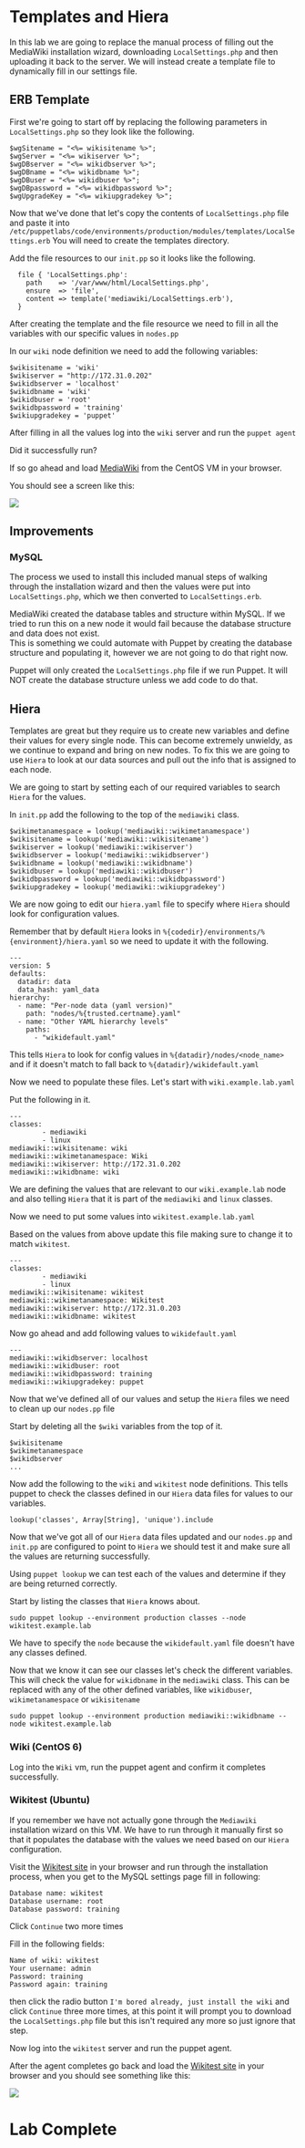 # Templates and Hiera
In this lab we are going to replace the manual process of filling out the MediaWiki installation wizard, downloading `LocalSettings.php` and then uploading it back to the server.  We will instead create a template file to dynamically fill in our settings file. 

## ERB Template
First we're going to start off by replacing the following parameters in `LocalSettings.php` so they look like the following. 
```
$wgSitename = "<%= wikisitename %>";
$wgServer = "<%= wikiserver %>";
$wgDBserver = "<%= wikidbserver %>";
$wgDBname = "<%= wikidbname %>";
$wgDBuser = "<%= wikidbuser %>";
$wgDBpassword = "<%= wikidbpassword %>";
$wgUpgradeKey = "<%= wikiupgradekey %>";
```

Now that we've done that let's copy the contents of `LocalSettings.php` file and paste it into `/etc/puppetlabs/code/environments/production/modules/templates/LocalSettings.erb`
You will need to create the templates directory. 


Add the file resources to our `init.pp` so it looks like the following. 
```
  file { 'LocalSettings.php':
    path    => '/var/www/html/LocalSettings.php',
    ensure  => 'file',
    content => template('mediawiki/LocalSettings.erb'),
  }
```


After creating the template and the file resource we need to fill in all the variables with our specific values in `nodes.pp`

In our `wiki` node definition we need to add the following variables:
```
$wikisitename = 'wiki'
$wikiserver = "http://172.31.0.202"
$wikidbserver = 'localhost'
$wikidbname = 'wiki'
$wikidbuser = 'root'
$wikidbpassword = 'training'
$wikiupgradekey = 'puppet'
```

After filling in all the values log into the `wiki` server and run the `puppet agent`

Did it successfully run? 

If so go ahead and load [MediaWiki](http://172.31.0.202) from the CentOS VM in your browser. 

You should see a screen like this: 

![](index/01824572-8EF7-4C2A-9F81-E4BAE1ACE18A.png)

## Improvements
### MySQL 
The process we used to install this included manual steps of walking through the installation wizard and then the values were put into `LocalSettings.php`, which we then converted to `LocalSettings.erb`. 

MediaWiki created the database tables and structure within MySQL. If we tried to run this on a new node it would fail because the database structure and data does not exist.   
This is something we could automate with Puppet by creating the database structure and populating it, however we are not going to do that right now. 

Puppet will only created the `LocalSettings.php` file if we run Puppet. It will NOT create the database structure unless we add code to do that. 

## Hiera
Templates are great but they require us to create new variables and define their values for every single node.  This can become extremely unwieldy, as we continue to expand and bring on new nodes.  To fix this we are going to use `Hiera` to look at our data sources and pull out the info that is assigned to each node. 

We are going to start by setting each of our required variables to search `Hiera` for the values. 

In `init.pp` add the following to the top of the  `mediawiki` class.
```
$wikimetanamespace = lookup('mediawiki::wikimetanamespace')
$wikisitename = lookup('mediawiki::wikisitename')
$wikiserver = lookup('mediawiki::wikiserver')
$wikidbserver = lookup('mediawiki::wikidbserver')
$wikidbname = lookup('mediawiki::wikidbname')
$wikidbuser = lookup('mediawiki::wikidbuser')
$wikidbpassword = lookup('mediawiki::wikidbpassword')
$wikiupgradekey = lookup('mediawiki::wikiupgradekey')
```

We are now going to edit our `hiera.yaml` file to specify where `Hiera` should look for configuration values. 

Remember that by default `Hiera` looks in `%{codedir}/environments/%{environment}/hiera.yaml` so we need to update it with the following. 
```
---
version: 5
defaults:
  datadir: data
  data_hash: yaml_data
hierarchy:
  - name: "Per-node data (yaml version)"
    path: "nodes/%{trusted.certname}.yaml"
  - name: "Other YAML hierarchy levels"
    paths:
      - "wikidefault.yaml"
```

This tells `Hiera` to look for config values in `%{datadir}/nodes/<node_name>` and if it doesn't match to fall back to `%{datadir}/wikidefault.yaml`

Now we need to populate these files.   Let's start with `wiki.example.lab.yaml` 

Put the following in it. 
```
---
classes:
        - mediawiki
        - linux
mediawiki::wikisitename: wiki
mediawiki::wikimetanamespace: Wiki
mediawiki::wikiserver: http://172.31.0.202
mediawiki::wikidbname: wiki
```

We are defining the values that are relevant to our `wiki.example.lab` node and also telling `Hiera` that it is part of the `mediawiki` and `linux` classes. 

Now we need to put some values into `wikitest.example.lab.yaml`

Based on the values from above update this file making sure to change it to match `wikitest`. 



```
---
classes:
        - mediawiki
        - linux
mediawiki::wikisitename: wikitest
mediawiki::wikimetanamespace: Wikitest
mediawiki::wikiserver: http://172.31.0.203
mediawiki::wikidbname: wikitest

```

Now go ahead and add following values to `wikidefault.yaml`
```
---
mediawiki::wikidbserver: localhost
mediawiki::wikidbuser: root
mediawiki::wikidbpassword: training
mediawiki::wikiupgradekey: puppet
```

Now that we've defined all of our values and setup the `Hiera` files we need to clean up our `nodes.pp` file

Start by deleting all the `$wiki` variables from the top of it. 
```
$wikisitename
$wikimetanamespace
$wikidbserver
...
```

Now add the following to the `wiki` and `wikitest` node definitions. 
This tells puppet to check the classes defined in our `Hiera` data files for values to our variables. 
```
lookup('classes', Array[String], 'unique').include
```



Now that we've got all of our `Hiera` data files updated and our `nodes.pp` and `init.pp` are configured to point to `Hiera`  we should test it and make sure all the values are returning successfully. 

Using `puppet lookup`  we can test each of the values and determine if they are being returned correctly. 

Start by listing the classes that `Hiera` knows about. 
```
sudo puppet lookup --environment production classes --node wikitest.example.lab
``` 

We have to specify the `node` because the `wikidefault.yaml` file doesn't have any classes defined. 

Now that we know it can see our classes let's check the different variables. This will check the value for `wikidbname` in the `mediawiki` class.   This can be replaced with any of the other defined variables, like `wikidbuser`, `wikimetanamespace` or `wikisitename`
```
sudo puppet lookup --environment production mediawiki::wikidbname --node wikitest.example.lab
```

### Wiki (CentOS 6) 
Log into the `Wiki` vm, run the puppet agent and confirm it completes successfully. 

### Wikitest (Ubuntu) 
If you remember we have not actually gone through the `Mediawiki` installation wizard on this VM.  We have to run through it manually first so that it populates the database with the values we need based on our `Hiera` configuration. 

Visit the [Wikitest site](http://172.31.0.203) in your browser and run through the installation process, when you get to the MySQL settings page fill in following: 
```
Database name: wikitest
Database username: root 
Database password: training
```

Click `Continue`  two more times

Fill in the following fields: 
```
Name of wiki: wikitest  
Your username: admin 
Password: training 
Password again: training 
```

then click the radio button `I'm bored already, just install the wiki` and click `Continue`  three more times, at this point it will prompt you to download the `LocalSettings.php` file but this isn't required any more so just ignore that step. 

Now log into the `wikitest` server and run the puppet agent. 

After the agent completes go back and load the [Wikitest site](http://172.31.0.203) in your browser and you should see something like this: 

![](index/48914889-7C98-4441-931C-03BDD3875582.png)



# Lab Complete 


